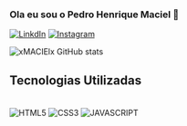 ### Ola eu sou o Pedro Henrique Maciel 👋

[![LinkdIn](https://img.shields.io/badge/LinkedIn-0077B5?style=for-the-badge&logo=linkedin&logoColor=white)](https://www.linkedin.com/in/pedro-henrique-maciel-7947a91a8/)  [![Instagram](https://img.shields.io/badge/Instagram-E4405F?style=for-the-badge&logo=instagram&logoColor=white)](https://www.instagram.com/ph_maciellll/)

![xMACIElx GitHub stats](https://github-readme-stats.vercel.app/api?username=xMACIELx&show_icons=true&theme=radical)

## Tecnologias Utilizadas

<div style="display: inline_block"><br>
  <img align="center" alt="HTML5" src="https://img.shields.io/badge/HTML5-E34F26?style=for-the-badge&logo=html5&logoColor=white">
  <img align="center" alt="CSS3" src="https://img.shields.io/badge/CSS3-1572B6?style=for-the-badge&logo=css3&logoColor=white">
  <img align="center" alt="JAVASCRIPT" src="https://img.shields.io/badge/JavaScript-F7DF1E?style=for-the-badge&logo=javascript&logoColor=black">
</div>
